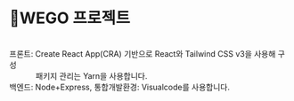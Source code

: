 # 🤖WEGO 프로젝트 
<br>
프론트: Create React App(CRA) 기반으로 React와 Tailwind CSS v3을 사용해 구성<br>&nbsp&nbsp&nbsp&nbsp&nbsp&nbsp&nbsp&nbsp&nbsp&nbsp&nbsp&nbsp패키지 관리는 Yarn을 사용합니다.<br>
백엔드: Node+Express, 통합개발환경: Visualcode를 사용합니다.
<br>

